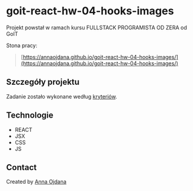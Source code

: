 # goit-react-hw-04-hooks-images
Projekt powstał w ramach kursu FULLSTACK PROGRAMISTA OD ZERA od GoIT

Stona pracy:
> [https://annaojdana.github.io/goit-react-hw-04-hooks-images/](https://annaojdana.github.io/goit-react-hw-04-hooks-images/)

## Szczegóły projektu

Zadanie zostało wykonane według [kryteriów](https://github.com/goitacademy/react-homework/blob/master/homework-04/README.pl.md).

## Technologie
- REACT
- JSX
- CSS
- JS

## Contact
Created by [Anna Ojdana](https://pl.linkedin.com/in/anna-ojdana)
